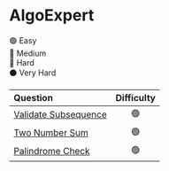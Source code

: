 # AlgoExpert

🟢 Easy  
🔵 Medium  
🔴 Hard  
⚫️ Very Hard

| Question                                                   | Difficulty |
| :--------------------------------------------------------- | :--------: |
| [Validate Subsequence](AlgoExpert/Validate_Subsequence.py) |     🟢     |
| [Two Number Sum](AlgoExpert/Two_Number_Sum.py)             |     🟢     |
| [Palindrome Check](AlgoExpert/Palindrome_Check.py)         |     🟢     |
